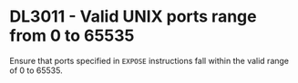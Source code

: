 # DL3011 - Valid UNIX ports range from 0 to 65535

Ensure that ports specified in `EXPOSE` instructions fall within the valid range of 0 to 65535.

